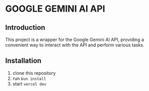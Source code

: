 # GOOGLE GEMINI AI API

## Introduction

This project is a wrapper for the Google Gemini AI API, providing a convenient way to interact with the API and perform various tasks.

## Installation

1. clone this repository
2. run `bun install`
3. start `vercel dev`
